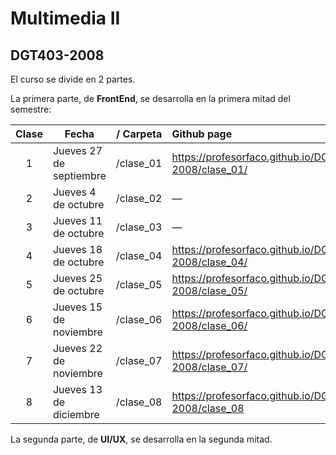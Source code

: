 # Multimedia II
## DGT403-2008

El curso se divide en 2 partes. 

La primera parte, de **FrontEnd**, se desarrolla en la primera mitad del semestre:

| Clase | Fecha                   | / Carpeta    | Github page                                          |
|:-----:|-------------------------|:------------:|:-----------------------------------------------------|
|   1   | Jueves 27 de septiembre | /clase_01    | https://profesorfaco.github.io/DGT403-2008/clase_01/ |
|   2   | Jueves 4 de octubre     | /clase_02    | —                                                    |
|   3   | Jueves 11 de octubre    | /clase_03    | —                                                    |
|   4   | Jueves 18 de octubre    | /clase_04    | https://profesorfaco.github.io/DGT403-2008/clase_04/ | 
|   5   | Jueves 25 de octubre    | /clase_05    | https://profesorfaco.github.io/DGT403-2008/clase_05/ |
|   6   | Jueves 15 de noviembre  | /clase_06    | https://profesorfaco.github.io/DGT403-2008/clase_06/ |
|   7   | Jueves 22 de noviembre  | /clase_07    | https://profesorfaco.github.io/DGT403-2008/clase_07/ |
|   8   | Jueves 13 de diciembre  | /clase_08    | https://profesorfaco.github.io/DGT403-2008/clase_08  |

La segunda parte, de **UI/UX**, se desarrolla en la segunda mitad.

